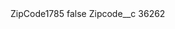 <?xml version="1.0" encoding="UTF-8"?>
<CustomMetadata xmlns="http://soap.sforce.com/2006/04/metadata" xmlns:xsi="http://www.w3.org/2001/XMLSchema-instance" xmlns:xsd="http://www.w3.org/2001/XMLSchema">
    <label>ZipCode1785</label>
    <protected>false</protected>
    <values>
        <field>Zipcode__c</field>
        <value xsi:type="xsd:string">36262</value>
    </values>
</CustomMetadata>
